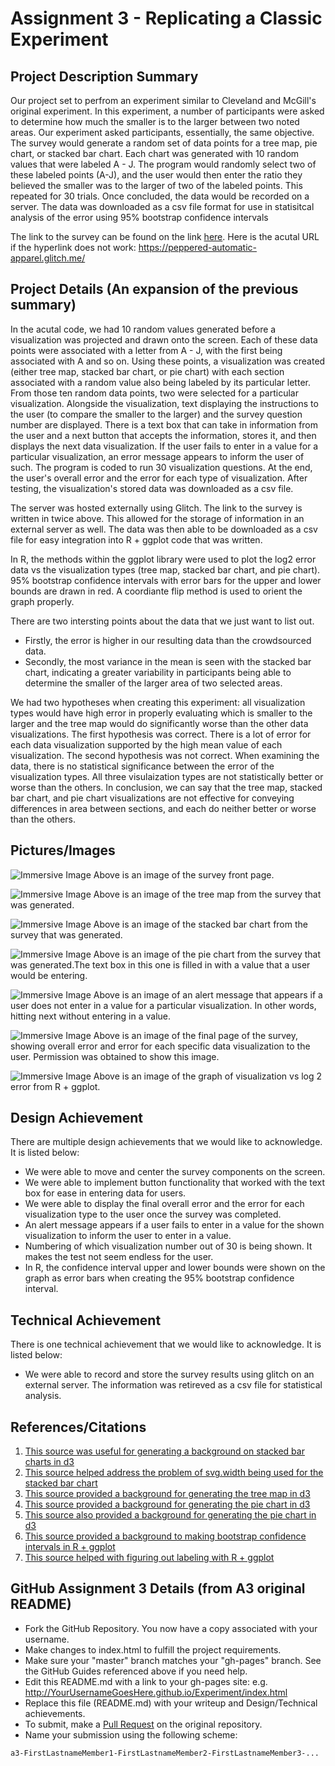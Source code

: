Assignment 3 - Replicating a Classic Experiment  
===

Project Description Summary
---
Our project set to perfrom an experiment similar to Cleveland and McGill's original experiment. In this experiment, a number of participants were asked to determine how much the smaller is to the larger between two noted areas. Our experiment asked participants, essentially, the same objective. The survey would generate a random set of data points for a tree map, pie chart, or stacked bar chart. Each chart was generated with 10 random values that were labeled A - J. The program would randomly select two of these labeled points (A-J), and the user would then enter the ratio they believed the smaller was to the larger of two of the labeled points. This repeated for 30 trials. Once concluded, the data would be recorded on a server. The data was downloaded as a csv file format for use in statisitcal analysis of the error using 95% bootstrap confidence intervals

The link to the survey can be found on the link [here](https://peppered-automatic-apparel.glitch.me/). 
Here is the acutal URL if the hyperlink does not work: https://peppered-automatic-apparel.glitch.me/

Project Details (An expansion of the previous summary)
---
In the acutal code, we had 10 random values generated before a visualization was projected and drawn onto the screen. Each of these data points were associated with a letter from A - J, with the first being associated with A and so on. Using these points, a visualization was created (either tree map, stacked bar chart, or pie chart) with each section associated with a random value also being labeled by its particular letter. From those ten random data points, two were selected for a particular visualization. Alongside the visualization, text displaying the instructions to the user (to compare the smaller to the larger) and the survey question number are displayed. There is a text box that can take in information from the user and a next button that accepts the information, stores it, and then displays the next data visualization. If the user fails to enter in a value for a particular visualization, an error message appears to inform the user of such. The program is coded to run 30 visualization questions. At the end, the user's overall error and the error for each type of visualization. After testing, the visualization's stored data was downloaded as a csv file. 

The server was hosted externally using Glitch. The link to the survey is written in twice above. This allowed for the storage of information in an external server as well. The data was then able to be downloaded as a csv file for easy integration into R + ggplot code that was written.

In R, the methods within the ggplot library were used to plot the log2 error data vs the visualization types (tree map, stacked bar chart, and pie chart). 95% bootstrap confidence intervals with error bars for the upper and lower bounds are drawn in red. A coordiante flip method is used to orient the graph properly. 

There are two intersting points about the data that we just want to list out. 
- Firstly, the error is higher in our resulting data than the crowdsourced data. 
- Secondly, the most variance in the mean is seen with the stacked bar chart, indicating a greater variability in participants being able to determine the smaller of the larger area of two selected areas. 

We had two hypotheses when creating this experiment: all visualization types would have high error in properly evaluating which is smaller to the larger and the tree map would do significantly worse than the other data visualizations. The first hypothesis was correct. There is a lot of error for each data visualization supported by the high mean value of each visualization. The second hypothesis was not correct. When examining the data, there is no statistical significance between the error of the visualization types. All three visulaization types are not statistically better or worse than the others.  In conclusion, we can say that the tree map, stacked bar chart, and pie chart visualizations are not effective for conveying differences in area between sections, and each do neither better or worse than the others. 

Pictures/Images
---
![Immersive Image](img/SampleStartSurveyScreen.png)
Above is an image of the survey front page.

![Immersive Image](img/SampleTreeMap.png)
Above is an image of the tree map from the survey that was generated.

![Immersive Image](img/SampleStackedBarChart.png)
Above is an image of the stacked bar chart from the survey that was generated.

![Immersive Image](img/SamplePieChart.png)
Above is an image of the pie chart from the survey that was generated.The text box in this one is filled in with a value that a user would be entering.

![Immersive Image](img/UnenteredValueAlert.png)
Above is an image of an alert message that appears if a user does not enter in a value for a particular visualization. In other words, hitting next without entering in a value.

![Immersive Image](img/SampleEndSurveyScreen.png)
Above is an image of the final page of the survey, showing overall error and error for each specific data visualization to the user. Permission was obtained to show this image.

![Immersive Image](img/BootstrapConfidenceIntervalGraph.png)
Above is an image of the graph of visualization vs log 2 error from R + ggplot.

Design Achievement
---
There are multiple design achievements that we would like to acknowledge. It is listed below:
- We were able to move and center the survey components on the screen.
- We were able to implement button functionality that worked with the text box for ease in entering data for users.
- We were able to display the final overall error and the error for each visualization type to the user once the survey was completed.
- An alert message appears if a user fails to enter in a value for the shown visualization to inform the user to enter in a value.
- Numbering of which visualization number out of 30 is being shown. It makes the test not seem endless for the user.
- In R, the confidence interval upper and lower bounds were shown on the graph as error bars when creating the 95% bootstrap confidence interval.

Technical Achievement
---
There is one technical achievement that we would like to acknowledge. It is listed below:
- We were able to record and store the survey results using glitch on an external server. The information was retireved as a csv file for statistical analysis.

References/Citations
---
1. [This source was useful for generating a background on stacked bar charts in d3](https://www.d3-graph-gallery.com/graph/barplot_stacked_basicWide.html)
2. [This source helped address the problem of svg.width being used for the stacked bar chart](https://css-tricks.com/using-svg/)
3. [This source provided a background for generating the tree map in d3](https://www.d3-graph-gallery.com/graph/treemap_json.html)
4. [This source provided a background for generating the pie chart in d3](https://www.d3-graph-gallery.com/graph/pie_annotation.html)
5. [This source also provided a background for generating the pie chart in d3](https://www.d3-graph-gallery.com/graph/pie_basic.html)
6. [This source provided a background to making bootstrap confidence intervals in R + ggplot](http://rstudio-pubs-static.s3.amazonaws.com/28101_41a7995107d94c8dbb07bbf7cd7e8291.html)
7. [This source helped with figuring out labeling with R + ggplot](http://environmentalcomputing.net/plotting-with-ggplot-adding-titles-and-axis-names/#:~:text=To%20alter%20the%20labels%20on,line%20of%20basic%20ggplot%20code.&text=Note%3A%20You%20can%20also%20use,which%20is%20equivalent%20to%20ggtitle%20.)

GitHub Assignment 3 Details (from A3 original README)
---

- Fork the GitHub Repository. You now have a copy associated with your username.
- Make changes to index.html to fulfill the project requirements. 
- Make sure your "master" branch matches your "gh-pages" branch. See the GitHub Guides referenced above if you need help.
- Edit this README.md with a link to your gh-pages site: e.g. http://YourUsernameGoesHere.github.io/Experiment/index.html
- Replace this file (README.md) with your writeup and Design/Technical achievements.
- To submit, make a [Pull Request](https://help.github.com/articles/using-pull-requests/) on the original repository.
- Name your submission using the following scheme: 
```
a3-FirstLastnameMember1-FirstLastnameMember2-FirstLastnameMember3-...
```
